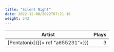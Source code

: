 ```yaml
---
title: "Silent Night"
date: 2022-12-08/2022T07:21:18
weight: 543
---
```




 Artist | Plays 
----- | -----:
[Pentatonix]({{< ref "a655231">}}) | 3
